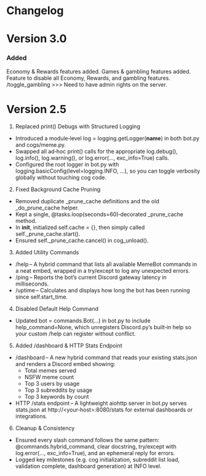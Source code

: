 # Changelog

# Version 3.0 #

### Added ### 
Economy & Rewards features added.
Games & gambling features added.
Feature to disable all Economy, Rewards, and gambling features. /toggle_gambling >>> Need to have admin rights on the server.

# Version 2.5 #

1. Replaced print() Debugs with Structured Logging
- Introduced a module‑level log = logging.getLogger(__name__) in both bot.py and cogs/meme.py.
- Swapped all ad‑hoc print() calls for the appropriate log.debug(), log.info(), log.warning(), or log.error(..., exc_info=True) calls.
- Configured the root logger in bot.py with logging.basicConfig(level=logging.INFO, …), so you can toggle verbosity globally without touching cog code.

2. Fixed Background Cache Pruning
- Removed duplicate _prune_cache definitions and the old _do_prune_cache helper.
- Kept a single, @tasks.loop(seconds=60)‑decorated _prune_cache method.
- In __init__, initialized self.cache = {}, then simply called self._prune_cache.start().
- Ensured self._prune_cache.cancel() in cog_unload().

3. Added Utility Commands
- /help – A hybrid command that lists all available MemeBot commands in a neat embed, wrapped in a try/except to log any unexpected errors.
- /ping – Reports the bot’s current Discord gateway latency in milliseconds.
- /uptime – Calculates and displays how long the bot has been running since self.start_time.

4. Disabled Default Help Command
- Updated bot = commands.Bot(...) in bot.py to include help_command=None, which unregisters Discord.py’s built‑in help so your custom /help can register without conflict.

5. Added /dashboard & HTTP Stats Endpoint
- /dashboard – A new hybrid command that reads your existing stats.json and renders a Discord embed showing:
	- Total memes served
	- NSFW meme count
	- Top 3 users by usage
	- Top 3 subreddits by usage
	- Top 3 keywords by count
- HTTP /stats endpoint – A lightweight aiohttp server in bot.py serves stats.json at http://<your‑host>:8080/stats for external dashboards or integrations.

6. Cleanup & Consistency
- Ensured every slash command follows the same pattern: @commands.hybrid_command, clear docstring, try/except with log.error(..., exc_info=True), and an ephemeral reply for errors.
- Logged key milestones (e.g. cog initialization, subreddit list load, validation complete, dashboard generation) at INFO level.
